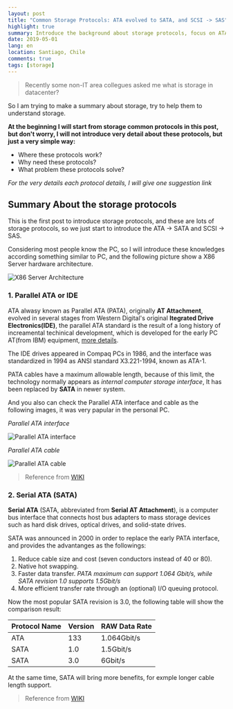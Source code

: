 ```yaml
---
layout: post
title: "Common Storage Protocols: ATA evolved to SATA, and SCSI -> SAS"
highlight: true
summary: Introduce the background about storage protocols, focus on ATA to SATA and SCSI to SAS
date: 2019-05-01
lang: en
location: Santiago, Chile
comments: true
tags: [storage]
---
```


> Recently some non-IT area collegues asked me what is storage in datacenter? 

So I am trying to make a summary about storage, try to help them to understand storage. 

**At the beginning I will start from storage common protocols in this post, but don't worry, I will not introduce very detail about these protocols, but just a very simple way:**

* Where these protocols work?
* Why need these protocols?
* What problem these protocols solve?

_For the very details each protocol details, I will give one suggestion link_

## Summary About the storage protocols ##
This is the first post to introduce storage protocols, and these are lots of storage protocols, so we just start to introduce the ATA -> SATA and SCSI -> SAS. 

Considering most people know the PC, so I will introduce these knowledges according something similar to PC, and the following picture show a X86 Server hardware architecture.

<img src="{{ site.baseurl }}/img/posts/20190501_X86-Server-Architecture.jpg" alt="X86 Server Architecture" />

### 1. Parallel ATA or IDE ###
ATA alwasy known as Parallel ATA (PATA), originally **AT Attachment**, evolved in several stages from Western Digital's original **Itegrated Drive Electronics(IDE)**, the parallel ATA standard is the result of a long history of increamental techinical development, which is developed for the early PC AT(from IBM) equipment, [more details](https://en.wikipedia.org/wiki/IBM_Personal_Computer/AT). 

The IDE drives appeared in Compaq PCs in 1986, and the interface was standardized in 1994 as ANSI standard X3.221-1994, known as ATA-1.

PATA cables have a maximum allowable length, because of this limit, the technology normally appears as _internal computer storage interface_, It has been replaced by **SATA** in newer system. 

And you also can check the Parallel ATA interface and cable as the following images, it was very papular in the personal PC.

_Parallel ATA interface_

<img src="{{ site.baseurl }}/img/posts/20190501_PATA_Interface.jpg" alt="Parallel ATA interface" />

_Parallel ATA cable_

<img src="{{ site.baseurl }}/img/posts/20190501_PATA_Cable.jpg" alt="Parallel ATA cable" />

> Reference from [WIKI](https://en.wikipedia.org/wiki/Parallel_ATA)

### 2. Serial ATA (SATA)
**Serial ATA** (SATA, abbreviated from **Serial AT Attachment**), is a computer bus interface that connects host bus adapters to mass storage devices such as hard disk drives, optical drives, and solid-state drives. 

SATA was announced in 2000 in order to replace the early PATA interface, and provides the advantanges as the followings:
1. Reduce cable size and cost (seven conductors instead of 40 or 80).
1. Native hot swapping.
1. Faster data transfer. _PATA maximum can support 1.064 Gbit/s, while SATA revision 1.0 supports 1.5Gbit/s_
1. More efficient transfer rate through an (optional) I/O queuing protocol.

Now the most popular SATA revision is 3.0, the following table will show the comparison result:

Protocol Name | Version | RAW Data Rate 
--------------|--------------|--------------
ATA | 133 | 1.064Gbit/s  
SATA | 1.0 | 1.5Gbit/s
SATA | 3.0 | 6Gbit/s

At the same time, SATA will bring more benefits, for exmple longer cable length support. 

> Reference from [WIKI](https://en.wikipedia.org/wiki/Serial_ATA)
